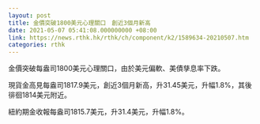 ```yaml
---
layout: post
title: 金價突破1800美元心理關口　創近3個月新高
date: 2021-05-07 05:41:08.000000000 +08:00
link: https://news.rthk.hk/rthk/ch/component/k2/1589634-20210507.htm
categories: rthk
---
```


金價突破每盎司1800美元心理關口，由於美元偏軟、美債孳息率下跌。

現貨金高見每盎司1817.9美元，創近3個月新高，升31.45美元，升幅1.8%，其後徘徊1814美元附近。

紐約期金收報每盎司1815.7美元，升31.4美元，升幅1.8%。
